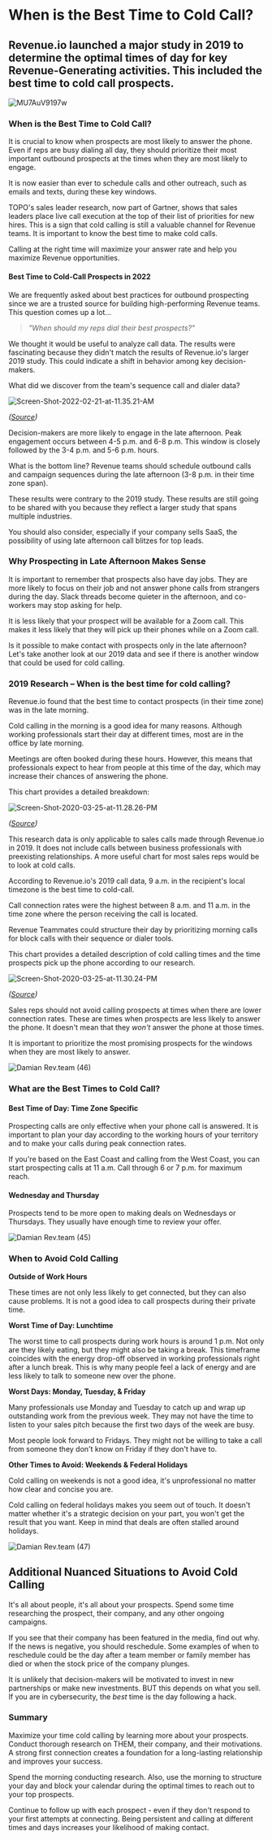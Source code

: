 # When is the Best Time to Cold Call?

## Revenue.io launched a major study in 2019 to determine the optimal times of day for key Revenue-Generating activities. This included the best time to cold call prospects.

![MU7AuV9197w](./img/MU7AuV9197w.jpeg)

### When is the Best Time to Cold Call?

It is crucial to know when prospects are most likely to answer the phone. Even if reps are busy dialing all day, they should prioritize their most important outbound prospects at the times when they are most likely to engage.

It is now easier than ever to schedule calls and other outreach, such as emails and texts, during these key windows.

TOPO's sales leader research, now part of Gartner, shows that sales leaders place live call execution at the top of their list of priorities for new hires. This is a sign that cold calling is still a valuable channel for Revenue teams. It is important to know the best time to make cold calls.

Calling at the right time will maximize your answer rate and help you maximize Revenue opportunities.

#### Best Time to Cold-Call Prospects in 2022

We are frequently asked about best practices for outbound prospecting since we are a trusted source for building high-performing Revenue teams. This question comes up a lot...

> *"When should my reps dial their best prospects?"*

We thought it would be useful to analyze call data. The results were fascinating because they didn't match the results of Revenue.io's larger 2019 study. This could indicate a shift in behavior among key decision-makers.

What did we discover from the team's sequence call and dialer data?

![Screen-Shot-2022-02-21-at-11.35.21-AM](./img/Screen-Shot-2022-02-21-at-11-35-21-AM.png)

*([Source](https://www.revenue.io/blog/the-best-time-to-cold-call-prospects-in-2020))*

Decision-makers are more likely to engage in the late afternoon. Peak engagement occurs between 4-5 p.m. and 6-8 p.m. This window is closely followed by the 3-4 p.m. and 5-6 p.m. hours.

What is the bottom line? Revenue teams should schedule outbound calls and campaign sequences during the late afternoon (3-8 p.m. in their time zone span).

These results were contrary to the 2019 study. These results are still going to be shared with you because they reflect a larger study that spans multiple industries.

You should also consider, especially if your company sells SaaS, the possibility of using late afternoon call blitzes for top leads.

### Why Prospecting in Late Afternoon Makes Sense

It is important to remember that prospects also have day jobs. They are more likely to focus on their job and not answer phone calls from strangers during the day. Slack threads become quieter in the afternoon, and co-workers may stop asking for help.

It is less likely that your prospect will be available for a Zoom call. This makes it less likely that they will pick up their phones while on a Zoom call.

Is it possible to make contact with prospects only in the late afternoon? Let's take another look at our 2019 data and see if there is another window that could be used for cold calling.

### 2019 Research – When is the best time for cold calling?

Revenue.io found that the best time to contact prospects (in their time zone) was in the late morning.

Cold calling in the morning is a good idea for many reasons. Although working professionals start their day at different times, most are in the office by late morning.

Meetings are often booked during these hours. However, this means that professionals expect to hear from people at this time of the day, which may increase their chances of answering the phone.

This chart provides a detailed breakdown:

![Screen-Shot-2020-03-25-at-11.28.26-PM](./img/Screen-Shot-2020-03-25-at-11-28-26-PM.png)

*([Source](https://www.revenue.io/blog/the-best-time-to-cold-call-prospects-in-2020))*

This research data is only applicable to sales calls made through Revenue.io in 2019. It does not include calls between business professionals with preexisting relationships. A more useful chart for most sales reps would be to look at cold calls.

According to Revenue.io's 2019 call data, 9 a.m. in the recipient's local timezone is the best time to cold-call.

Call connection rates were the highest between 8 a.m. and 11 a.m. in the time zone where the person receiving the call is located.

Revenue Teammates could structure their day by prioritizing morning calls for block calls with their sequence or dialer tools.

This chart provides a detailed description of cold calling times and the time prospects pick up the phone according to our research.

![Screen-Shot-2020-03-25-at-11.30.24-PM](./img/Screen-Shot-2020-03-25-at-11-30-24-PM.png)

*([Source](https://www.revenue.io/blog/the-best-time-to-cold-call-prospects-in-2020))*

Sales reps should not avoid calling prospects at times when there are lower connection rates. These are times when prospects are less likely to answer the phone. It doesn't mean that they *won't* answer the phone at those times.

It is important to prioritize the most promising prospects for the windows when they are most likely to answer.

![Damian Rev.team (46)](./img/Damian_Revteam_46.png)

### What are the Best Times to Cold Call?

#### Best Time of Day: Time Zone Specific

Prospecting calls are only effective when your phone call is answered. It is important to plan your day according to the working hours of your territory and to make your calls during peak connection rates.

If you're based on the East Coast and calling from the West Coast, you can start prospecting calls at 11 a.m. Call through 6 or 7 p.m. for maximum reach.

#### Wednesday and Thursday

Prospects tend to be more open to making deals on Wednesdays or Thursdays. They usually have enough time to review your offer.

![Damian Rev.team (45)](./img/Damian_Revteam_45.png)

### When to Avoid Cold Calling

**Outside of Work Hours**

These times are not only less likely to get connected, but they can also cause problems. It is not a good idea to call prospects during their private time.

**Worst Time of Day: Lunchtime**

The worst time to call prospects during work hours is around 1 p.m. Not only are they likely eating, but they might also be taking a break. This timeframe coincides with the energy drop-off observed in working professionals right after a lunch break. This is why many people feel a lack of energy and are less likely to talk to someone new over the phone.

**Worst Days: Monday, Tuesday, & Friday**

Many professionals use Monday and Tuesday to catch up and wrap up outstanding work from the previous week. They may not have the time to listen to your sales pitch because the first two days of the week are busy.

Most people look forward to Fridays. They might not be willing to take a call from someone they don't know on Friday if they don't have to.

**Other Times to Avoid: Weekends & Federal Holidays**

Cold calling on weekends is not a good idea, it's unprofessional no matter how clear and concise you are.

Cold calling on federal holidays makes you seem out of touch. It doesn't matter whether it's a strategic decision on your part, you won't get the result that you want. Keep in mind that deals are often stalled around holidays.

![Damian Rev.team (47)](./img/Damian_Revteam_47.png)

## Additional Nuanced Situations to Avoid Cold Calling

It's all about people, it's all about your prospects. Spend some time researching the prospect, their company, and any other ongoing campaigns.

If you see that their company has been featured in the media, find out why. If the news is negative, you should reschedule. Some examples of when to reschedule could be the day after a team member or family member has died or when the stock price of the company plunges.

It is unlikely that decision-makers will be motivated to invest in new partnerships or make new investments. BUT this depends on what you sell. If you are in cybersecurity, the *best* time is the day following a hack.

### Summary

Maximize your time cold calling by learning more about your prospects. Conduct thorough research on THEM, their company, and their motivations. A strong first connection creates a foundation for a long-lasting relationship and improves your success.

Spend the morning conducting research. Also, use the morning to structure your day and block your calendar during the optimal times to reach out to your top prospects.

Continue to follow up with each prospect - even if they don't respond to your first attempts at connecting. Being persistent and calling at different times and days increases your likelihood of making contact.